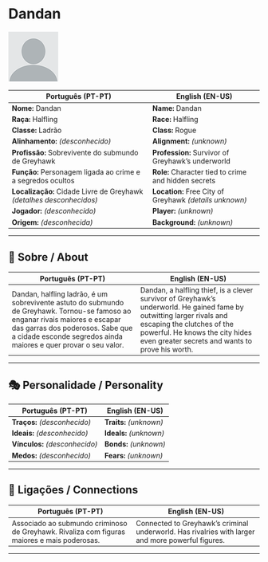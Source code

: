 # Dandan

![Dandan](docs/assets/npc/npc_blank.png)

| **Português (PT-PT)** | **English (EN-US)** |
| --------------------- | ------------------- |
| **Nome:** Dandan | **Name:** Dandan |
| **Raça:** Halfling | **Race:** Halfling |
| **Classe:** Ladrão | **Class:** Rogue |
| **Alinhamento:** *(desconhecido)* | **Alignment:** *(unknown)* |
| **Profissão:** Sobrevivente do submundo de Greyhawk | **Profession:** Survivor of Greyhawk’s underworld |
| **Função:** Personagem ligada ao crime e a segredos ocultos | **Role:** Character tied to crime and hidden secrets |
| **Localização:** Cidade Livre de Greyhawk *(detalhes desconhecidos)* | **Location:** Free City of Greyhawk *(details unknown)* |
| **Jogador:** *(desconhecido)* | **Player:** *(unknown)* |
| **Origem:** *(desconhecida)* | **Background:** *(unknown)* |

---

## 📖 Sobre / About

| **Português (PT-PT)** | **English (EN-US)** |
| --------------------- | ------------------- |
| Dandan, halfling ladrão, é um sobrevivente astuto do submundo de Greyhawk. Tornou-se famoso ao enganar rivais maiores e escapar das garras dos poderosos. Sabe que a cidade esconde segredos ainda maiores e quer provar o seu valor. | Dandan, a halfling thief, is a clever survivor of Greyhawk’s underworld. He gained fame by outwitting larger rivals and escaping the clutches of the powerful. He knows the city hides even greater secrets and wants to prove his worth. |

---

## 🎭 Personalidade / Personality

| **Português (PT-PT)** | **English (EN-US)** |
| --------------------- | ------------------- |
| **Traços:** *(desconhecido)* | **Traits:** *(unknown)* |
| **Ideais:** *(desconhecido)* | **Ideals:** *(unknown)* |
| **Vínculos:** *(desconhecido)* | **Bonds:** *(unknown)* |
| **Medos:** *(desconhecido)* | **Fears:** *(unknown)* |

---

## 🔗 Ligações / Connections

| **Português (PT-PT)** | **English (EN-US)** |
| --------------------- | ------------------- |
| Associado ao submundo criminoso de Greyhawk. Rivaliza com figuras maiores e mais poderosas. | Connected to Greyhawk’s criminal underworld. Has rivalries with larger and more powerful figures. |

---
